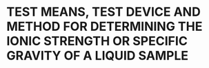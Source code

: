 # TEST MEANS, TEST DEVICE AND METHOD FOR DETERMINING THE IONIC STRENGTH OR SPECIFIC GRAVITY OF A LIQUID SAMPLE